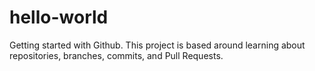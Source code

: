 # hello-world
Getting started with Github. This project is based around learning about repositories, branches, commits, and Pull Requests. 
